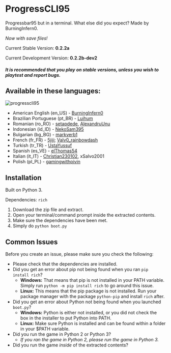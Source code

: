 # ProgressCLI95

Progressbar95 but in a terminal. What else did you expect? Made by BurningInfern0. 

*Now with save files!*

Current Stable Version: **0.2.2a**

Current Development Version: **0.2.2b-dev2**

#### _It is recommended that you play on stable versions, unless you wish to playtest and report bugs._

## Available in these languages:
![progresscli95](https://user-images.githubusercontent.com/74492478/165626243-d5c37e68-5e8f-4a2c-b50a-f9c77c79f2cd.gif)
- American English (en_US) - [BurningInfern0](https://github.com/BurningInfern0)
- Brazilian Portuguese (pt_BR) - [Luihum](https://github.com/luihum)
- Romanian (ro_RO) - [setapdede](https://github.com/setapdede), [AlexandruUnu](https://github.com/AlexandruUnu)
- Indonesian (id_ID) - [NekoSam395](https://github.com/NekoSam395)
- Bulgarian (bg_BG) - [markverb1](https://github.com/markverb1)
- French (fr_FR) - [5jiji](https://github.com/5jiji); [Valv0_rainbowdash](https://github.com/valv0-rainbow-dash)
- Turkish (tr_TR) - [UstaYussuf](https://github.com/ustayussuf)
- Spanish (es_VE) - [elThomas54](https://github.com/elThomas54)
- Italian (it_IT) - [Christian230102](https://github.com/Christian230102), xSalvo2001
- Polish (pl_PL) - [gamingwithpivin](https://github.com/pivinx1)

## Installation

Built on Python 3.

Dependencies: ```rich```

1. Download the zip file and extract.
2. Open your terminal/command prompt inside the extracted contents.
3. Make sure the dependencies have been met.
4. Simply do ```python boot.py```

## Common Issues
Before you create an issue, please make sure you check the following:
- Please check that the dependencies are installed.
- Did you get an error about pip not being found when you ran `pip install rich`?
  - **Windows:** That means that pip is not installed in your PATH variable. Simply run `python -m pip install rich` to go around this issue.
  - **Linux:** This means that the pip package is not installed. Run your package manager with the package `python-pip` and install `rich` after.
- Did you get an error about Python not being found when you launched `boot.py`?
  - **Windows:** Python is either not installed, or you did not check the box in the installer to put Python into PATH.
  - **Linux:** Make sure Python is installed and can be found within a folder in your $PATH variable.
- Did you run the game in Python 2 or Python 3?
  - _If you ran the game in Python 2, please run the game in Python 3._
- Did you run the game _inside_ of the extracted contents?
